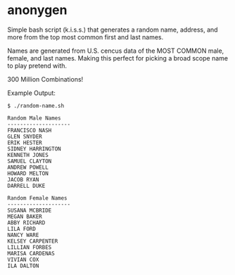 # anonygen
Simple bash script (k.i.s.s.) that generates a random name, address, and more from the top most common first and last names.

Names are generated from U.S. cencus data of the MOST COMMON male, female, and last names. Making this perfect for picking a broad scope name to play pretend with.

300 Million Combinations!


Example Output:

```
$ ./random-name.sh

Random Male Names
--------------------
FRANCISCO NASH
GLEN SNYDER
ERIK HESTER
SIDNEY HARRINGTON
KENNETH JONES
SAMUEL CLAYTON
ANDREW POWELL
HOWARD MELTON
JACOB RYAN
DARRELL DUKE

Random Female Names
--------------------
SUSANA MCBRIDE
MEGAN BAKER
ABBY RICHARD
LILA FORD
NANCY WARE
KELSEY CARPENTER
LILLIAN FORBES
MARISA CARDENAS
VIVIAN COX
ILA DALTON
```
